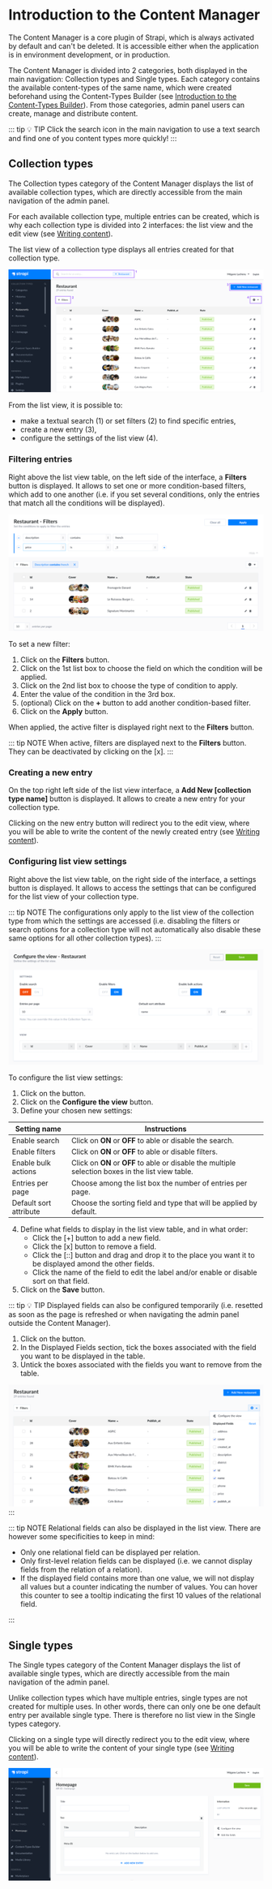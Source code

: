 # Introduction to the Content Manager

The Content Manager is a core plugin of Strapi, which is always activated by default and can't be deleted. It is accessible either when the application is in environment development, or in production.

The Content Manager is divided into 2 categories, both displayed in the main navigation: Collection types and Single types. Each category contains the available content-types of the same name, which were created beforehand using the Content-Types Builder (see [Introduction to the Content-Types Builder](../content-types-builder/introduction-to-content-types-builder.md)). From those categories, admin panel users can create, manage and distribute content.

::: tip 💡 TIP
Click the search icon <Fa-Search /> in the main navigation to use a text search and find one of you content types more quickly!
:::

## Collection types

The Collection types category of the Content Manager displays the list of available collection types, which are directly accessible from the main navigation of the admin panel.

For each available collection type, multiple entries can be created, which is why each collection type is divided into 2 interfaces: the list view and the edit view (see [Writing content](writing-content.md)).

The list view of a collection type displays all entries created for that collection type.

![List view of a collection type in the Content Manager](../assets/content-manager/content-manager_list-view.png)

From the list view, it is possible to:

- make a textual search (1) or set filters (2) to find specific entries,
- create a new entry (3),
- configure the settings of the list view (4).

### Filtering entries

Right above the list view table, on the left side of the interface, a **Filters** button is displayed. It allows to set one or more condition-based filters, which add to one another (i.e. if you set several conditions, only the entries that match all the conditions will be displayed).

![Filters in the Content Manager](../assets/content-manager/content-manager_filters.png)

To set a new filter:

1. Click on the **Filters** button.
2. Click on the 1st list box to choose the field on which the condition will be applied.
3. Click on the 2nd list box to choose the type of condition to apply.
4. Enter the value of the condition in the 3rd box.
5. (optional) Click on the **+** button to add another condition-based filter.
6. Click on the **Apply** button.

When applied, the active filter is displayed right next to the **Filters** button.

::: tip NOTE
When active, filters are displayed next to the **Filters** button. They can be deactivated by clicking on the [x].
:::

### Creating a new entry

On the top right left side of the list view interface, a **Add New [collection type name]** button is displayed. It allows to create a new entry for your collection type.

Clicking on the new entry button will redirect you to the edit view, where you will be able to write the content of the newly created entry (see [Writing content](writing-content.md)).


### Configuring list view settings

Right above the list view table, on the right side of the interface, a settings <Fa-Cog /> button is displayed. It allows to access the settings that can be configured for the list view of your collection type.

::: tip NOTE
The configurations only apply to the list view of the collection type from which the settings are accessed (i.e. disabling the filters or search options for a collection type will not automatically also disable these same options for all other collection types).
:::

![Settings of a list view in the Content Manager](../assets/content-manager/content-manager_settings-list-view.png)

To configure the list view settings: 

1. Click on the <Fa-Cog /> button.
2. Click on the **Configure the view** button.
3. Define your chosen new settings:

| Setting name           | Instructions                                                                                       |
| ---------------------- |----------------------------------------------------------------------------------------------------|
| Enable search          | Click on **ON** or **OFF** to able or disable the search.                                          |
| Enable filters         | Click on **ON** or **OFF** to able or disable filters.                                             |
| Enable bulk actions    | Click on **ON** or **OFF** to able or disable the multiple selection boxes in the list view table. |
| Entries per page       | Choose among the list box the number of entries per page.                                          |
| Default sort attribute | Choose the sorting field and type that will be applied by default.                                 |

4. Define what fields to display in the list view table, and in what order:
   - Click the [+] button to add a new field.
   - Click the [x] button to remove a field.
   - Click the [::] button and drag and drop it to the place you want it to be displayed amond the other fields.
   - Click the name of the field to edit the label and/or enable or disable sort on that field.
5. Click on the **Save** button.

::: tip 💡 TIP
Displayed fields can also be configured temporarily (i.e. resetted as soon as the page is refreshed or when navigating the admin panel outside the Content Manager).

1. Click on the <Fa-Cog /> button.
2. In the Displayed Fields section, tick the boxes associated with the field you want to be displayed in the table.
3. Untick the boxes associated with the fields you want to remove from the table.

![Displayed fields in the settings of a list view in the Content Manager](../assets/content-manager/content-manager_displayed-fields.png)
:::

::: tip NOTE
Relational fields can also be displayed in the list view. There are however some specificities to keep in mind:

- Only one relational field can be displayed per relation.
- Only first-level relation fields can be displayed (i.e. we cannot display fields from the relation of a relation).
- If the displayed field contains more than one value, we will not display all values but a counter indicating the number of values. You can hover this counter to see a tooltip indicating the first 10 values of the relational field.

:::


## Single types

The Single types category of the Content Manager displays the list of available single types, which are directly accessible from the main navigation of the admin panel.

Unlike collection types which have multiple entries, single types are not created for multiple uses. In other words, there can only one be one default entry per available single type. There is therefore no list view in the Single types category.

Clicking on a single type will directly redirect you to the edit view, where you will be able to write the content of your single type (see [Writing content](writing-content.md)).

![Single type in the Content Manager](../assets/content-manager/content-manager_single-type.png)
